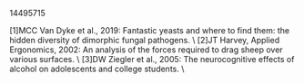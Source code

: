 14495715

[1]MCC Van Dyke et al., 2019: Fantastic yeasts and where to find them: the hidden diversity of dimorphic fungal pathogens. \\
[2]JT Harvey, Applied Ergonomics, 2002: An analysis of the forces required to drag sheep over various surfaces. \\
[3]DW Ziegler et al., 2005: The neurocognitive effects of alcohol on adolescents and college students. \\
